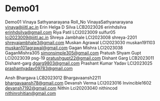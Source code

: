 # Demo01
Demo01
Vinaya Sathyanarayana Roll_No VinayaSathyanarayana vinaya@iiitl.ac.in 
Erin Helga D Silva    LCB2023026   erinhdsilva      erinhdsilva@gmail.com
Riya Patil LCI2023009 sulfur05 lci2023009@iiitl.ac.in
Shreya Jambhale LCI2023008 shreya-2201 shreyajambhale3@gmail.com
Muskan Agrawal LCI2023030 muskan191103 muskan101agrawal@gmail.com
Gagan Mishra LCI2023038 GaganMishra305 simonsimple305@gmail.com
Pratush Shyam Gupt LCI2023039 psg-19 pratushgupt22@gmail.com
Dishant Garg LCB2023011 Dishant-garg dgarg9803@gmail.com
Prashant Kumar Yadav LCI2023025 prashantyadav09783@gmail.com

Ansh Bhargava LCB2023012 Bhargavaansh2211 bhargavaansh78@gmail.com
Devansh Verma LCI2023016 Invincible1602
devansh7192@gmail.com 
Nithin Lci20203040 nithincod nithinrohitian@gmail.com